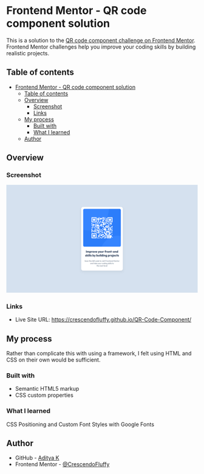 # Frontend Mentor - QR code component solution

This is a solution to the [QR code component challenge on Frontend Mentor](https://www.frontendmentor.io/challenges/qr-code-component-iux_sIO_H). Frontend Mentor challenges help you improve your coding skills by building realistic projects. 

## Table of contents

- [Frontend Mentor - QR code component solution](#frontend-mentor---qr-code-component-solution)
  - [Table of contents](#table-of-contents)
  - [Overview](#overview)
    - [Screenshot](#screenshot)
    - [Links](#links)
  - [My process](#my-process)
    - [Built with](#built-with)
    - [What I learned](#what-i-learned)
  - [Author](#author)


## Overview

### Screenshot

![](images/screenshot.png)

### Links

- Live Site URL: https://crescendofluffy.github.io/QR-Code-Component/

## My process

Rather than complicate this with using a framework, I felt using HTML and CSS on their own would be sufficient.


### Built with

- Semantic HTML5 markup
- CSS custom properties

### What I learned

CSS Positioning and Custom Font Styles with Google Fonts

## Author

- GitHub - [Aditya K](https://github.com/CrescendoFluffy)
- Frontend Mentor - [@CrescendoFluffy](https://www.frontendmentor.io/profile/CrescendoFluffy)

